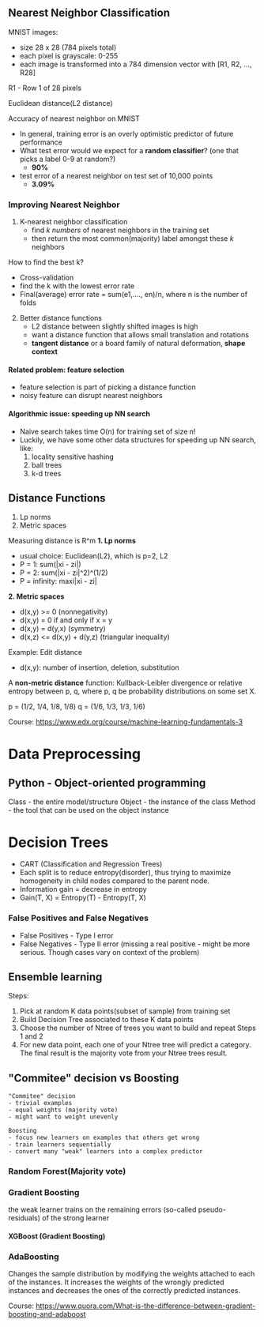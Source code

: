 

## Nearest Neighbor Classification

MNIST images: 
- size 28 x 28 (784 pixels total)
- each pixel is grayscale: 0-255
- each image is transformed into a 784 dimension vector with [R1, R2, ..., R28]

R1 - Row 1 of 28 pixels

Euclidean distance(L2 distance)

Accuracy of nearest neighbor on MNIST
- In general, training error is an overly optimistic predictor of future performance
- What test error would we expect for a **random classifier**? (one that picks a label 0-9 at random?)
    - **90%**
- test error of a nearest neighbor on test set of 10,000 points
    - **3.09%**

### Improving Nearest Neighbor 
1. K-nearest neighbor classification
    - find *k numbers* of nearest neighbors in the training set
    - then return the most common(majority) label amongst these *k* neighbors

How to find the best k?
- Cross-validation
- find the k with the lowest error rate
- Final(average) error rate = sum(e1,...., en)/n, where n is the number of folds

2. Better distance functions
    - L2 distance between slightly shifted images is high
    - want a distance function that allows small translation and rotations 
    - **tangent distance** or a board family of natural deformation, **shape context**

#### Related problem: feature selection
- feature selection is part of picking a distance function
- noisy feature can disrupt nearest neighbors

#### Algorithmic issue: speeding up NN search
- Naive search takes time O(n) for training set of size n!
- Luckily, we have some other data structures for speeding up NN search, like:
    1. locality sensitive hashing
    2. ball trees
    3. k-d trees


## Distance Functions
1. Lp norms
2. Metric spaces

Measuring distance is R^m
**1. Lp norms**
- usual choice: Euclidean(L2), which is p=2, L2
- P = 1: sum(|xi - zi|)
- P = 2: sum(|xi - zi|^2)^(1/2)
- P = infinity: maxi|xi - zi|

**2. Metric spaces**
- d(x,y) >= 0 (nonnegativity)
- d(x,y) = 0 if and only if x = y
- d(x,y) = d(y,x) (symmetry)
- d(x,z) <= d(x,y) + d(y,z) (triangular inequality)

Example: Edit distance
- d(x,y): number of insertion, deletion, substitution

A **non-metric distance** function: Kullback-Leibler divergence or relative entropy between p, q, where p, q be probability distributions on some set X.

p = (1/2, 1/4, 1/8, 1/8)
q = (1/6, 1/3, 1/3, 1/6)






Course: https://www.edx.org/course/machine-learning-fundamentals-3




# Data Preprocessing
## Python - Object-oriented programming

Class - the entire model/structure
Object - the instance of the class
Method - the tool that can be used on the object instance


# Decision Trees
- CART (Classification and Regression Trees)
- Each split is to reduce entropy(disorder), thus trying to maximize homogeneity in child nodes compared to the parent node.
- Information gain = decrease in entropy
- Gain(T, X) = Entropy(T) - Entropy(T, X)

### False Positives and False Negatives

- False Positives - Type I error
- False Negatives - Type II error (missing a real positive - might be more serious. Though cases vary on context of the problem)

## Ensemble learning
Steps:
1. Pick at random K data points(subset of sample) from training set
2. Build Decision Tree associated to these K data points
3. Choose the number of Ntree of trees you want to build and repeat Steps 1 and 2
4. For new data point, each one of your Ntree tree will predict a category. The final result is the majority vote from your Ntree trees result.

## "Commitee" decision vs Boosting

    "Commitee" decision
    - trivial examples
    - equal weights (majority vote)
    - might want to weight unevenly

    Boosting
    - focus new learners on examples that others get wrong
    - train learners sequentially
    - convert many "weak" learners into a complex predictor

### Random Forest(Majority vote)


### Gradient Boosting

the weak learner trains on the remaining errors (so-called pseudo-residuals) of the strong learner



#### XGBoost (Gradient Boosting)


### AdaBoosting

Changes the sample distribution by modifying the weights attached to each of the instances. It increases the weights of the wrongly predicted instances and decreases the ones of the correctly predicted instances.

Course: https://www.quora.com/What-is-the-difference-between-gradient-boosting-and-adaboost
